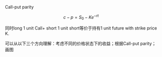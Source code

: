Call-put parity

$$
c-p = S_0-Ke^{-rt}
$$

同时long 1 unit Call+ short 1 unit short等价于持有1 unit future with strike price K.

可以从以下三个方向理解：考虑不同的价格状态下的收益；根据Call-put parity；画图

